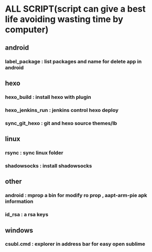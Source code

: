 # ALL SCRIPT(script can give a best life avoiding wasting time by computer)
## android
### label_package : list packages and name for delete app in android

## hexo
### hexo_build : install hexo with plugin
### hexo_jenkins_run : jenkins control hexo deploy
### sync_git_hexo : git and hexo source themes/lb 


## linux 
### rsync : sync linux folder
### shadowsocks : install shadowsocks

## other
### android : mprop a bin for modify ro prop , aapt-arm-pie apk information
### id_rsa : a rsa keys

## windows
### csubl.cmd : explorer in address bar for easy open sublime
